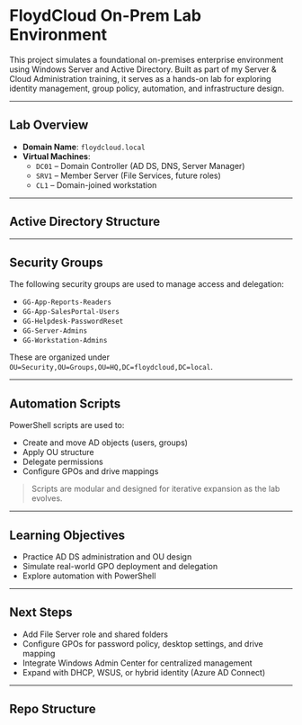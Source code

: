 # FloydCloud On-Prem Lab Environment

This project simulates a foundational on-premises enterprise environment using Windows Server and Active Directory. Built as part of my Server & Cloud Administration training, 
it serves as a hands-on lab for exploring identity management, group policy, automation, and infrastructure design.

---

## Lab Overview

- **Domain Name**: `floydcloud.local`
- **Virtual Machines**:
  - `DC01` – Domain Controller (AD DS, DNS, Server Manager)
  - `SRV1` – Member Server (File Services, future roles)
  - `CL1` – Domain-joined workstation

---

## Active Directory Structure

---

## Security Groups

The following security groups are used to manage access and delegation:

- `GG-App-Reports-Readers`
- `GG-App-SalesPortal-Users`
- `GG-Helpdesk-PasswordReset`
- `GG-Server-Admins`
- `GG-Workstation-Admins`

These are organized under `OU=Security,OU=Groups,OU=HQ,DC=floydcloud,DC=local`.

---

## Automation Scripts

PowerShell scripts are used to:
- Create and move AD objects (users, groups)
- Apply OU structure
- Delegate permissions
- Configure GPOs and drive mappings

> Scripts are modular and designed for iterative expansion as the lab evolves.

---

## Learning Objectives

- Practice AD DS administration and OU design
- Simulate real-world GPO deployment and delegation
- Explore automation with PowerShell


---

## Next Steps

- Add File Server role and shared folders
- Configure GPOs for password policy, desktop settings, and drive mapping
- Integrate Windows Admin Center for centralized management
- Expand with DHCP, WSUS, or hybrid identity (Azure AD Connect)

---

## Repo Structure

